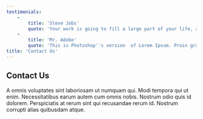 ```yaml
---
testimonials:
    -
        title: 'Steve Jobs'
        quote: 'Your work is going to fill a large part of your life, and the only way to be truly satisfied is to do what you believe is great work. And the only way to do great work is to love what you do. If you haven''t found it yet, keep looking. Don''t settle. As with all matters of the heart, you''ll know when you find it.'
    -
        title: 'Mr. Adobe'
        quote: 'This is Photoshop''s version  of Lorem Ipsum. Proin gravida nibh vel velit auctor aliquet. Aenean sollicitudin, lorem quis bibendum auctor, nisi elit consequat ipsum, nec sagittis sem nibh id elit. Duis sed odio sit amet nibh vulputate cursus a sit amet mauris.'
title: 'Contact Us'
---
```


## Contact Us

A omnis voluptates sint laboriosam ut numquam qui. Modi tempora qui ut enim. Necessitatibus earum autem cum omnis nobis. Nostrum odio quis id dolorem. Perspiciatis at rerum sint qui recusandae rerum id. Nostrum corrupti alias quibusdam atque.